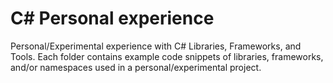 # C# Personal experience
Personal/Experimental experience with C# Libraries, Frameworks, and Tools. Each folder contains example code snippets of libraries, frameworks, and/or namespaces used in a personal/experimental project.

